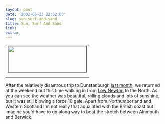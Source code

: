 ```yaml
---
layout: post
date: '2002-06-23 22:02:03'
slug: sun-surf-and-sand
title: Sun, Surf And Sand
link: 
extra: 
---
```


<table cellpadding='0' cellspacing='0' border='0'><tr><td align='top'><a href='files/embleton/embletonbay.jpg'><img src='files/embleton/thembletonbay.jpg' width='250' height='83' border='1'></a></td></tr><tr><td><img src='/images/spacer.gif' width='1' height='5'></td></tr></table>

After the relatively disastrous trip to Dunstanburgh [last month](http://www.pixelised.com/comments.php?id=340), we returned at the weekend but this time walking in from [Low Newton](http://www.accta.co.uk/VILLAGES/NEWT.HTM) to the North. As you can see the weather was beautiful, rolling clouds and lots of sunshine, but it was still blowing a force 10 gale. Apart from Northumberland and Western Scotland I'm not really that aquainted with the British coast but I imagine you'd have to go along way to beat the stretch between Alnmouth and Berwick.
